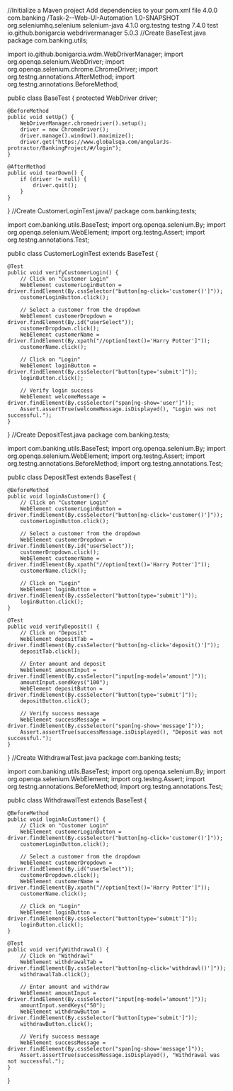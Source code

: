 //Initialize a Maven project
Add dependencies to your pom.xml file
<project xmlns="http://maven.apache.org/POM/4.0.0" xmlns:xsi="http://www.w3.org/2001/XMLSchema-instance"
         xsi:schemaLocation="http://maven.apache.org/POM/4.0.0 http://maven.apache.org/xsd/maven-4.0.0.xsd">
    <modelVersion>4.0.0</modelVersion>
    <groupId>com.banking</groupId>
    <artifactId>/Task-2--Web-UI-Automation</artifactId>
    <version>1.0-SNAPSHOT</version>
    <dependencies>
        <dependency>
            <groupId>org.seleniumhq.selenium</groupId>
            <artifactId>selenium-java</artifactId>
            <version>4.1.0</version>
        </dependency>
        <dependency>
            <groupId>org.testng</groupId>
            <artifactId>testng</artifactId>
            <version>7.4.0</version>
            <scope>test</scope>
        </dependency>
        <dependency>
            <groupId>io.github.bonigarcia</groupId>
            <artifactId>webdrivermanager</artifactId>
            <version>5.0.3</version>
        </dependency>
    </dependencies>
</project>
//Create BaseTest.java
package com.banking.utils;

import io.github.bonigarcia.wdm.WebDriverManager;
import org.openqa.selenium.WebDriver;
import org.openqa.selenium.chrome.ChromeDriver;
import org.testng.annotations.AfterMethod;
import org.testng.annotations.BeforeMethod;

public class BaseTest {
    protected WebDriver driver;

    @BeforeMethod
    public void setUp() {
        WebDriverManager.chromedriver().setup();
        driver = new ChromeDriver();
        driver.manage().window().maximize();
        driver.get("https://www.globalsqa.com/angularJs-protractor/BankingProject/#/login");
    }

    @AfterMethod
    public void tearDown() {
        if (driver != null) {
            driver.quit();
        }
    }
}
//Create CustomerLoginTest.java//
package com.banking.tests;

import com.banking.utils.BaseTest;
import org.openqa.selenium.By;
import org.openqa.selenium.WebElement;
import org.testng.Assert;
import org.testng.annotations.Test;

public class CustomerLoginTest extends BaseTest {

    @Test
    public void verifyCustomerLogin() {
        // Click on "Customer Login"
        WebElement customerLoginButton = driver.findElement(By.cssSelector("button[ng-click='customer()']"));
        customerLoginButton.click();

        // Select a customer from the dropdown
        WebElement customerDropdown = driver.findElement(By.id("userSelect"));
        customerDropdown.click();
        WebElement customerName = driver.findElement(By.xpath("//option[text()='Harry Potter']"));
        customerName.click();

        // Click on "Login"
        WebElement loginButton = driver.findElement(By.cssSelector("button[type='submit']"));
        loginButton.click();

        // Verify login success
        WebElement welcomeMessage = driver.findElement(By.cssSelector("span[ng-show='user']"));
        Assert.assertTrue(welcomeMessage.isDisplayed(), "Login was not successful.");
    }
}
//Create DepositTest.java
package com.banking.tests;

import com.banking.utils.BaseTest;
import org.openqa.selenium.By;
import org.openqa.selenium.WebElement;
import org.testng.Assert;
import org.testng.annotations.BeforeMethod;
import org.testng.annotations.Test;

public class DepositTest extends BaseTest {

    @BeforeMethod
    public void loginAsCustomer() {
        // Click on "Customer Login"
        WebElement customerLoginButton = driver.findElement(By.cssSelector("button[ng-click='customer()']"));
        customerLoginButton.click();

        // Select a customer from the dropdown
        WebElement customerDropdown = driver.findElement(By.id("userSelect"));
        customerDropdown.click();
        WebElement customerName = driver.findElement(By.xpath("//option[text()='Harry Potter']"));
        customerName.click();

        // Click on "Login"
        WebElement loginButton = driver.findElement(By.cssSelector("button[type='submit']"));
        loginButton.click();
    }

    @Test
    public void verifyDeposit() {
        // Click on "Deposit"
        WebElement depositTab = driver.findElement(By.cssSelector("button[ng-click='deposit()']"));
        depositTab.click();

        // Enter amount and deposit
        WebElement amountInput = driver.findElement(By.cssSelector("input[ng-model='amount']"));
        amountInput.sendKeys("100");
        WebElement depositButton = driver.findElement(By.cssSelector("button[type='submit']"));
        depositButton.click();

        // Verify success message
        WebElement successMessage = driver.findElement(By.cssSelector("span[ng-show='message']"));
        Assert.assertTrue(successMessage.isDisplayed(), "Deposit was not successful.");
    }
}
//Create WithdrawalTest.java
package com.banking.tests;

import com.banking.utils.BaseTest;
import org.openqa.selenium.By;
import org.openqa.selenium.WebElement;
import org.testng.Assert;
import org.testng.annotations.BeforeMethod;
import org.testng.annotations.Test;

public class WithdrawalTest extends BaseTest {

    @BeforeMethod
    public void loginAsCustomer() {
        // Click on "Customer Login"
        WebElement customerLoginButton = driver.findElement(By.cssSelector("button[ng-click='customer()']"));
        customerLoginButton.click();

        // Select a customer from the dropdown
        WebElement customerDropdown = driver.findElement(By.id("userSelect"));
        customerDropdown.click();
        WebElement customerName = driver.findElement(By.xpath("//option[text()='Harry Potter']"));
        customerName.click();

        // Click on "Login"
        WebElement loginButton = driver.findElement(By.cssSelector("button[type='submit']"));
        loginButton.click();
    }

    @Test
    public void verifyWithdrawal() {
        // Click on "Withdrawl"
        WebElement withdrawalTab = driver.findElement(By.cssSelector("button[ng-click='withdrawl()']"));
        withdrawalTab.click();

        // Enter amount and withdraw
        WebElement amountInput = driver.findElement(By.cssSelector("input[ng-model='amount']"));
        amountInput.sendKeys("50");
        WebElement withdrawButton = driver.findElement(By.cssSelector("button[type='submit']"));
        withdrawButton.click();

        // Verify success message
        WebElement successMessage = driver.findElement(By.cssSelector("span[ng-show='message']"));
        Assert.assertTrue(successMessage.isDisplayed(), "Withdrawal was not successful.");
    }
}

